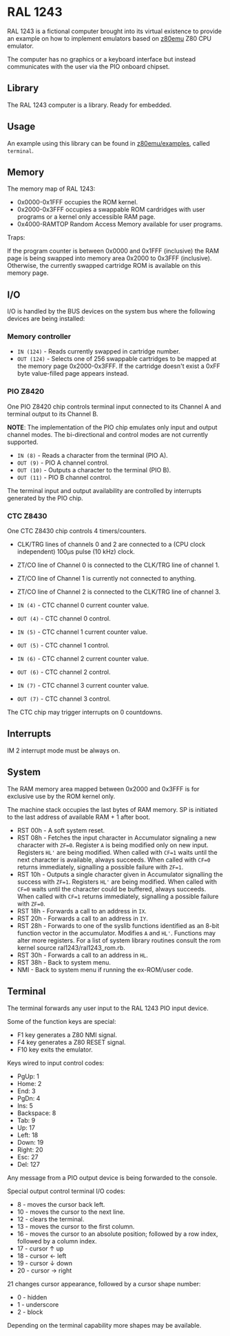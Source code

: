 RAL 1243
========

RAL 1243 is a fictional computer brought into its virtual existence to provide an example on how to implement emulators based on [z80emu][z80emu repo] Z80 CPU emulator.

The computer has no graphics or a keyboard interface but instead communicates with the user via the PIO onboard chipset.

Library
-------

The RAL 1243 computer is a library. Ready for embedded.


Usage
-----

An example using this library can be found in [z80emu/examples][z80emu examples], called `terminal`.


Memory
------

The memory map of RAL 1243:

* 0x0000-0x1FFF occupies the ROM kernel.
* 0x2000-0x3FFF occupies a swappable ROM cardridges with user programs or a kernel only accessible RAM page.
* 0x4000-RAMTOP Random Access Memory available for user programs.

Traps:

If the program counter is between 0x0000 and 0x1FFF (inclusive) the RAM page is being swapped into memory area 0x2000 to 0x3FFF (inclusive). Otherwise, the currently swapped cartridge ROM is available on this memory page.

I/O
---

I/O is handled by the BUS devices on the system bus where the following devices are being installed:

### Memory controller

* `IN (124)` - Reads currently swapped in cartridge number.
* `OUT (124)` - Selects one of 256 swappable cartridges to be mapped at the memory page 0x2000-0x3FFF. If the cartridge doesn't exist a 0xFF byte value-filled page appears instead.

### PIO Z8420

One PIO Z8420 chip controls terminal input connected to its Channel A and terminal output to its Channel B.

__NOTE__: The implementation of the PIO chip emulates only input and output channel modes. The bi-directional and control modes are not currently supported.

* `IN (8)` - Reads a character from the terminal (PIO A).
* `OUT (9)` - PIO A channel control.
* `OUT (10)` - Outputs a character to the terminal (PIO B).
* `OUT (11)` - PIO B channel control.

The terminal input and output availability are controlled by interrupts generated by the PIO chip.

### CTC Z8430

One CTC Z8430 chip controls 4 timers/counters.

* CLK/TRG lines of channels 0 and 2 are connected to a (CPU clock independent) 100µs pulse (10 kHz) clock.
* ZT/CO line of Channel 0 is connected to the CLK/TRG line of channel 1.
* ZT/CO line of Channel 1 is currently not connected to anything.
* ZT/CO line of Channel 2 is connected to the CLK/TRG line of channel 3.

* `IN (4)` - CTC channel 0 current counter value.
* `OUT (4)` - CTC channel 0 control.
* `IN (5)` - CTC channel 1 current counter value.
* `OUT (5)` - CTC channel 1 control.
* `IN (6)` - CTC channel 2 current counter value.
* `OUT (6)` - CTC channel 2 control.
* `IN (7)` - CTC channel 3 current counter value.
* `OUT (7)` - CTC channel 3 control.

The CTC chip may trigger interrupts on 0 countdowns.

Interrupts
----------

IM 2 interrupt mode must be always on.

System
------
The RAM memory area mapped between 0x2000 and 0x3FFF is for exclusive use by the ROM kernel only.

The machine stack occupies the last bytes of RAM memory. SP is initiated to the last address of available RAM + 1 after boot.

* RST 00h - A soft system reset.
* RST 08h - Fetches the input character in Accumulator signaling a new character with `ZF=0`.
            Register `A` is being modified only on new input.
            Registers `HL'` are being modified.
            When called with `CF=1` waits until the next character is available, always succeeds.
            When called with `CF=0` returns immediately, signalling a possible failure with `ZF=1`.
* RST 10h - Outputs a single character given in Accumulator signalling the success with `ZF=1`.
            Registers `HL'` are being modified.
            When called with `CF=0` waits until the character could be buffered, always succeeds.
            When called with `CF=1` returns immediately, signalling a possible failure with `ZF=0`.
* RST 18h - Forwards a call to an address in `IX`.
* RST 20h - Forwards a call to an address in `IY`.
* RST 28h - Forwards to one of the syslib functions identified as an 8-bit function vector in the accumulator.
            Modifies `A` and `HL'`. Functions may alter more registers.
            For a list of system library routines consult the rom kernel source ral1243/ral1243_rom.rb.
* RST 30h - Forwards a call to an address in `HL`.
* RST 38h - Back to system menu.
* NMI - Back to system menu if running the ex-ROM/user code.

Terminal
--------

The terminal forwards any user input to the RAL 1243 PIO input device.

Some of the function keys are special:

* F1 key generates a Z80 NMI signal.
* F4 key generates a Z80 RESET signal.
* F10 key exits the emulator.

Keys wired to input control codes:

* PgUp:      1
* Home:      2
* End:       3
* PgDn:      4
* Ins:       5
* Backspace: 8
* Tab:       9
* Up:       17
* Left:     18
* Down:     19
* Right:    20
* Esc:      27
* Del:     127

Any message from a PIO output device is being forwarded to the console.

Special output control terminal I/O codes:

* 8 - moves the cursor back left.
* 10 - moves the cursor to the next line.
* 12 - clears the terminal.
* 13 - moves the cursor to the first column.
* 16 - moves the cursor to an absolute position; followed by a row index, followed by a column index.
* 17 - cursor ↑ up
* 18 - cursor ← left
* 19 - cursor ↓ down
* 20 - cursor → right

21 changes cursor appearance, followed by a cursor shape number:

* 0 - hidden
* 1 - underscore
* 2 - block

Depending on the terminal capability more shapes may be available.

[z80emu repo]: https://github.com/royaltm/rust-z80emu
[z80emu examples]: https://github.com/royaltm/rust-z80emu/examples